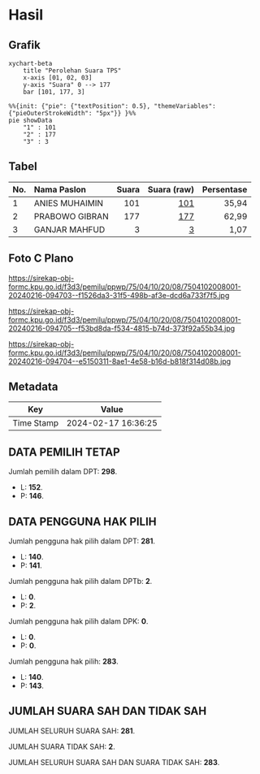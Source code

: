 # Hasil

## Grafik

```mermaid
xychart-beta
    title "Perolehan Suara TPS"
    x-axis [01, 02, 03]
    y-axis "Suara" 0 --> 177
    bar [101, 177, 3]
```

```mermaid
%%{init: {"pie": {"textPosition": 0.5}, "themeVariables": {"pieOuterStrokeWidth": "5px"}} }%%
pie showData
    "1" : 101
    "2" : 177
    "3" : 3
```

## Tabel

| No. | Nama Paslon    | Suara | Suara (raw) | Persentase |
|:--- |:-------------- | -----:| -----------:| ----------:|
| 1   | ANIES MUHAIMIN | 101   | [101][p-1]  | 35,94      |
| 2   | PRABOWO GIBRAN | 177   | [177][p-2]  | 62,99      |
| 3   | GANJAR MAHFUD  | 3     | [3][p-3]    | 1,07       |


[p-1]: https://github.com/gigit-pemilu/pemilu-2024-75-gorontalo/blob/main/pilpres/hitung-suara/sub/75-gorontalo/sub/04-pohuwato/sub/10-duhiadaa/sub/2008-mootilango/sub/001-tps/sub/paslon-1.txt
[p-2]: https://github.com/gigit-pemilu/pemilu-2024-75-gorontalo/blob/main/pilpres/hitung-suara/sub/75-gorontalo/sub/04-pohuwato/sub/10-duhiadaa/sub/2008-mootilango/sub/001-tps/sub/paslon-2.txt
[p-3]: https://github.com/gigit-pemilu/pemilu-2024-75-gorontalo/blob/main/pilpres/hitung-suara/sub/75-gorontalo/sub/04-pohuwato/sub/10-duhiadaa/sub/2008-mootilango/sub/001-tps/sub/paslon-3.txt

## Foto C Plano

https://sirekap-obj-formc.kpu.go.id/f3d3/pemilu/ppwp/75/04/10/20/08/7504102008001-20240216-094703--f1526da3-31f5-498b-af3e-dcd6a733f7f5.jpg

https://sirekap-obj-formc.kpu.go.id/f3d3/pemilu/ppwp/75/04/10/20/08/7504102008001-20240216-094705--f53bd8da-f534-4815-b74d-373f92a55b34.jpg

https://sirekap-obj-formc.kpu.go.id/f3d3/pemilu/ppwp/75/04/10/20/08/7504102008001-20240216-094704--e5150311-8ae1-4e58-b16d-b818f314d08b.jpg


## Metadata

| Key        | Value               |
| ---------- | ------------------- |
| Time Stamp | 2024-02-17 16:36:25 |


## DATA PEMILIH TETAP

Jumlah pemilih dalam DPT: **298**.
 * L: **152**.
 * P: **146**.

## DATA PENGGUNA HAK PILIH

Jumlah pengguna hak pilih dalam DPT: **281**.
 * L: **140**.
 * P: **141**.

Jumlah pengguna hak pilih dalam DPTb: **2**.
 * L: **0**.
 * P: **2**.

Jumlah pengguna hak pilih dalam DPK: **0**.
 * L: **0**.
 * P: **0**.

Jumlah pengguna hak pilih: **283**.
 * L: **140**.
 * P: **143**.

## JUMLAH SUARA SAH DAN TIDAK SAH

JUMLAH SELURUH SUARA SAH: **281**.

JUMLAH SUARA TIDAK SAH: **2**.

JUMLAH SELURUH SUARA SAH DAN SUARA TIDAK SAH: **283**.


